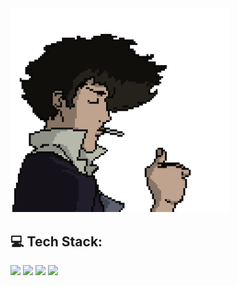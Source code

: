 <img src="https://raw.githubusercontent.com/zevitux/zevitux/main/assets/josevictor.gif" width="350"/>

## 💻 Tech Stack:

<div align="left">
  <img src="https://img.shields.io/badge/C%23-239120?style=for-the-badge&logo=c-sharp&logoColor=white" />
  
  <img src="https://img.shields.io/badge/.NET-512BD4?style=for-the-badge&logo=dotnet&logoColor=white" />
  
  <img src="https://img.shields.io/badge/JWT-black?style=for-the-badge&logo=JSON%20web%20tokens" />
  
  <img src="https://img.shields.io/badge/Microsoft%20SQL%20Server-CC2927?style=for-the-badge&logo=microsoftsqlserver&logoColor=white" />
</div>
